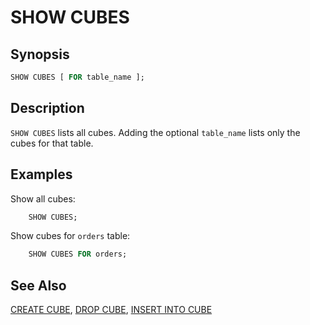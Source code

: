 
SHOW CUBES
==========

Synopsis
--------

``` sql
SHOW CUBES [ FOR table_name ];
```

Description
-----------

`SHOW CUBES` lists all cubes. Adding the optional `table_name` lists only the cubes for that table.

Examples
--------

Show all cubes:

```sql
    SHOW CUBES;
```

Show cubes for `orders` table:

```sql
    SHOW CUBES FOR orders;
```

See Also
--------

[CREATE CUBE](./create-cube.html), [DROP CUBE](./drop-cube.html), [INSERT INTO CUBE](./insert-cube.html)
